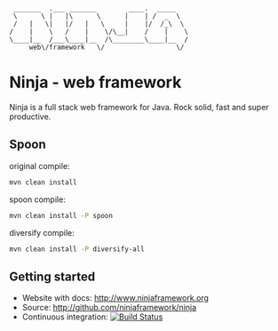      _______  .___ _______        ____.  _____   
     \      \ |   |\      \      |    | /  _  \  
     /   |   \|   |/   |   \     |    |/  /_\  \ 
    /    |    \   /    |    \/\__|    /    |    \
    \____|__  /___\____|__  /\________\____|__  /
         web\/framework   \/                  \/ 
        


Ninja - web framework
=====================

Ninja is a full stack web framework for Java.
Rock solid, fast and super productive.

Spoon
-----

original compile:

```bash
mvn clean install
```

spoon compile:

```bash
mvn clean install -P spoon
```

diversify compile:

```bash
mvn clean install -P diversify-all
```

Getting started
---------------
- Website with docs: http://www.ninjaframework.org
- Source: http://github.com/ninjaframework/ninja
- Continuous integration: [![Build Status](http://buildhive.cloudbees.com/job/ninjaframework/job/ninja/badge/icon)](http://buildhive.cloudbees.com/job/ninjaframework/job/ninja/)




